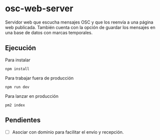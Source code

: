 # osc-web-server

Servidor web que escucha mensajes OSC y que los reenvía a una página web publicada. También cuenta con la opción de guardar los mensajes en una base de datos con marcas temporales. 

## Ejecución 

Para instalar

`npm install`

Para trabajar fuera de producción

`npm run dev`

Para lanzar en producción

`pm2 index`

## Pendientes

- [ ] Asociar con dominio para facilitar el envío y recepción. 